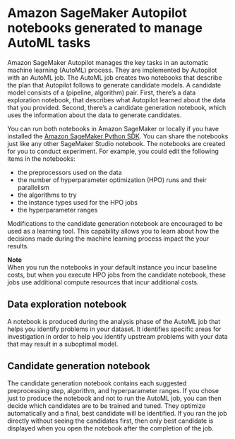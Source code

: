 # Amazon SageMaker Autopilot notebooks generated to manage AutoML tasks<a name="autopilot-automate-model-development-notebook-output"></a>

Amazon SageMaker Autopilot manages the key tasks in an automatic machine learning \(AutoML\) process\. They are implemented by Autopilot with an AutoML job\. The AutoML job creates two notebooks that describe the plan that Autopilot follows to generate candidate models\. A candidate model consists of a \(pipeline, algorithm\) pair\. First, there’s a data exploration notebook, that describes what Autopilot learned about the data that you provided\. Second, there’s a candidate generation notebook, which uses the information about the data to generate candidates\. 

You can run both notebooks in Amazon SageMaker or locally if you have installed the [Amazon SageMaker Python SDK](https://sagemaker.readthedocs.io)\. You can share the notebooks just like any other SageMaker Studio notebook\. The notebooks are created for you to conduct experiment\. For example, you could edit the following items in the notebooks:
+ the preprocessors used on the data 
+ the number of hyperparameter optimization \(HPO\) runs and their parallelism
+ the algorithms to try
+ the instance types used for the HPO jobs
+ the hyperparameter ranges

Modifications to the candidate generation notebook are encouraged to be used as a learning tool\. This capability allows you to learn about how the decisions made during the machine learning process impact the your results\. 

**Note**  
When you run the notebooks in your default instance you incur baseline costs, but when you execute HPO jobs from the candidate notebook, these jobs use additional compute resources that incur additional costs\. 

## Data exploration notebook<a name="data-exploration-notebook"></a>

A notebook is produced during the analysis phase of the AutoML job that helps you identify problems in your dataset\. It identifies specific areas for investigation in order to help you identify upstream problems with your data that may result in a suboptimal model\. 

## Candidate generation notebook<a name="candidate-generation-notebook"></a>

The candidate generation notebook contains each suggested preprocessing step, algorithm, and hyperparameter ranges\. If you chose just to produce the notebook and not to run the AutoML job, you can then decide which candidates are to be trained and tuned\. They optimize automatically and a final, best candidate will be identified\. If you ran the job directly without seeing the candidates first, then only best candidate is displayed when you open the notebook after the completion of the job\.